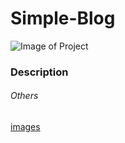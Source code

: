 # Simple-Blog
![Image of Project](https://imgur.com/D7o9ylp)


###  Description


######  Others
[images](https://illlustrations.com)
